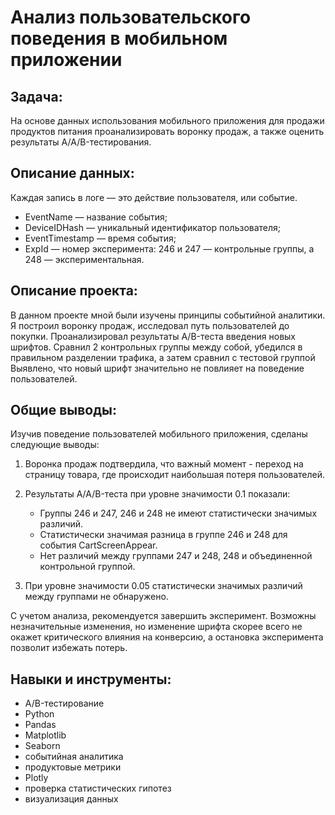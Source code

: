 # Анализ пользовательского поведения в мобильном приложении

## Задача:
На основе данных использования мобильного приложения для продажи продуктов питания проанализировать воронку продаж, а также оценить результаты A/A/B-тестирования.
## Описание данных:
Каждая запись в логе — это действие пользователя, или событие. 
- EventName — название события;
- DeviceIDHash — уникальный идентификатор пользователя;
- EventTimestamp — время события;
- ExpId — номер эксперимента: 246 и 247 — контрольные группы, а 248 — экспериментальная.

## Описание проекта:
В данном проекте мной были изучены принципы событийной аналитики. Я построил
воронку продаж, исследовал путь пользователей до покупки. Проанализировал
результаты A/B-теста введения новых шрифтов. Сравнил 2 контрольных группы между
собой, убедился в правильном разделении трафика, а затем сравнил с тестовой группой
Выявлено, что новый шрифт значительно не повлияет на поведение пользователей.

## Общие выводы:
Изучив поведение пользователей мобильного приложения, сделаны следующие выводы:

1. Воронка продаж подтвердила, что важный момент - переход на страницу товара, где происходит наибольшая потеря пользователей.

2. Результаты A/A/B-теста при уровне значимости 0.1 показали:
   - Группы 246 и 247, 246 и 248 не имеют статистически значимых различий.
   - Статистически значимая разница в группе 246 и 248 для события CartScreenAppear.
   - Нет различий между группами 247 и 248, 248 и объединенной контрольной группой.

3. При уровне значимости 0.05 статистически значимых различий между группами не обнаружено.

С учетом анализа, рекомендуется завершить эксперимент. Возможны незначительные изменения, но изменение шрифта скорее всего не окажет критического влияния на конверсию, а остановка эксперимента позволит избежать потерь.
## Навыки и инструменты:
- A/B-тестирование
- Python
- Pandas
- Matplotlib
- Seaborn
- событийная аналитика
- продуктовые метрики
- Plotly
- проверка статистических гипотез
- визуализация данных
